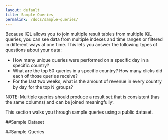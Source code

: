 ```yaml
---
layout: default
title: Sample Queries
permalink: /docs/sample-queries/
---
```


Because IQL allows you to join multiple result tables from multiple IQL queries, you can see data from multiple indexes and time ranges or filtered in different ways at one time. This lets you answer the following types of questions about your data:

- How many unique queries were performed on a specific day in a specific country?
- What are the top 50 queries in a specific country? How many clicks did each of those queries receive?
- For the last two weeks, what is the amount of revenue in every country by day for the top N groups?

NOTE: Multiple queries should produce a result set that is consistent (has the same columns) and can be joined meaningfully.

This section walks you through sample queries using a public dataset.

##Sample Dataset

##Sample Queries	



